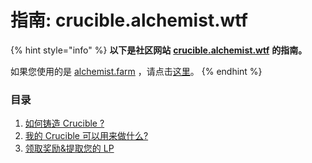# 指南: crucible.alchemist.wtf

{% hint style="info" %}
**以下是社区网站** [**crucible.alchemist.wtf**](https://crucible.alchemist.wtf/) **的指南。**

如果您使用的是 [alchemist.farm](https://alchemist.farm/) ，请点击[这里](../guides-alchemist.farm/)。
{% endhint %}

### 目录

1. [如何铸造 Crucible ?](how-do-i-mint-a-crucible.md)
2. [我的 Crucible 可以用来做什么?](what-can-i-do-with-my-new-crucible.md)
3. [领取奖励&提取您的 LP](claiming-rewards-and-unsubscribing-your-lp.md)


